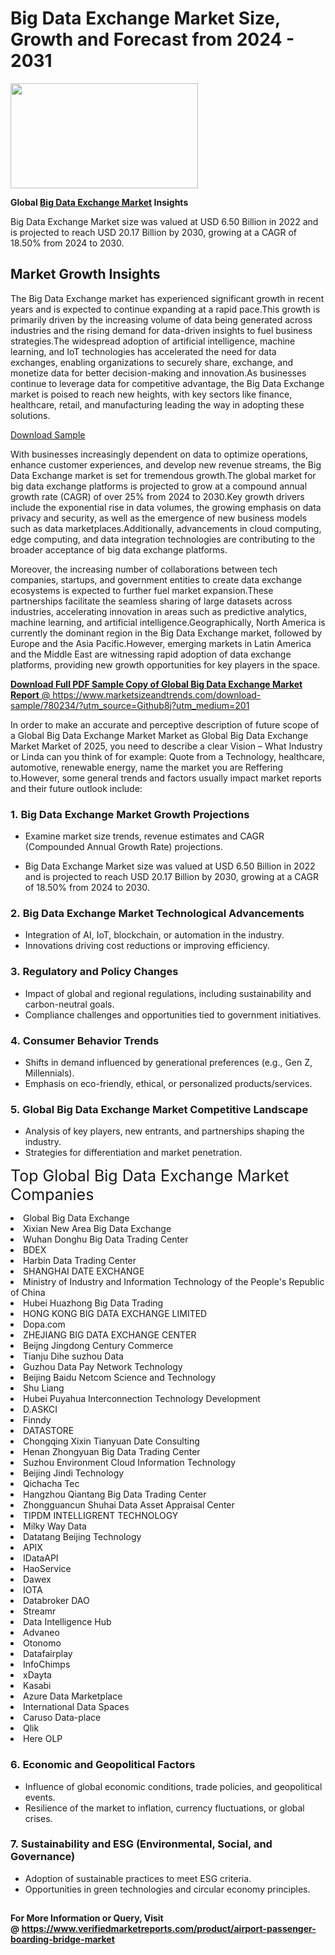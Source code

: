 <H1>Big Data Exchange Market Size, Growth and Forecast from 2024 - 2031</H1><img class="aligncenter size-medium wp-image-584254" src="https://thirdeyenews.in/wp-content/uploads/2024/09/Global-Market-Research-300x168.jpeg" alt="" width="300" height="168" /><p><strong>Global&nbsp;<a href="https://www.marketsizeandtrends.com/download-sample/780234/?utm_source=Github8j?utm_medium=201">Big Data Exchange Market</a> Insights</strong></p><p>Big Data Exchange Market size was valued at USD 6.50 Billion in 2022 and is projected to reach USD 20.17 Billion by 2030, growing at a CAGR of 18.50% from 2024 to 2030.</p><p><h2>Market Growth Insights</h2> <p>The Big Data Exchange market has experienced significant growth in recent years and is expected to continue expanding at a rapid pace.This growth is primarily driven by the increasing volume of data being generated across industries and the rising demand for data-driven insights to fuel business strategies.The widespread adoption of artificial intelligence, machine learning, and IoT technologies has accelerated the need for data exchanges, enabling organizations to securely share, exchange, and monetize data for better decision-making and innovation.As businesses continue to leverage data for competitive advantage, the Big Data Exchange market is poised to reach new heights, with key sectors like finance, healthcare, retail, and manufacturing leading the way in adopting these solutions.</p> <p><a href="#">Download Sample</a></p> <p>With businesses increasingly dependent on data to optimize operations, enhance customer experiences, and develop new revenue streams, the Big Data Exchange market is set for tremendous growth.The global market for big data exchange platforms is projected to grow at a compound annual growth rate (CAGR) of over 25% from 2024 to 2030.Key growth drivers include the exponential rise in data volumes, the growing emphasis on data privacy and security, as well as the emergence of new business models such as data marketplaces.Additionally, advancements in cloud computing, edge computing, and data integration technologies are contributing to the broader acceptance of big data exchange platforms.</p> <p>Moreover, the increasing number of collaborations between tech companies, startups, and government entities to create data exchange ecosystems is expected to further fuel market expansion.These partnerships facilitate the seamless sharing of large datasets across industries, accelerating innovation in areas such as predictive analytics, machine learning, and artificial intelligence.Geographically, North America is currently the dominant region in the Big Data Exchange market, followed by Europe and the Asia Pacific.However, emerging markets in Latin America and the Middle East are witnessing rapid adoption of data exchange platforms, providing new growth opportunities for key players in the space.</p> <p><a href="#"></p><p><span class=""><strong>Download Full PDF Sample Copy of Global Big Data Exchange Market Report</strong> @ <a href="https://www.marketsizeandtrends.com/download-sample/780234/?utm_source=Github8j?utm_medium=201" target="_blank">https://www.marketsizeandtrends.com/download-sample/780234/?utm_source=Github8j?utm_medium=201</a></span></p><p>In order to make an accurate and perceptive description of future scope of a Global&nbsp;Big Data Exchange Market Market as Global&nbsp;Big Data Exchange Market Market of 2025, you need to describe a clear Vision &ndash; What Industry or Linda can you think of for example: Quote from a Technology, healthcare, automotive, renewable energy, name the market you are Reffering to.However, some general trends and factors usually impact market reports and their future outlook include:</p><h3>1.&nbsp;<strong>Big Data Exchange Market Growth Projections</strong></h3><ul><li>Examine market size trends, revenue estimates and CAGR (Compounded Annual Growth Rate) projections.</li><li><p>Big Data Exchange Market size was valued at USD 6.50 Billion in 2022 and is projected to reach USD 20.17 Billion by 2030, growing at a CAGR of 18.50% from 2024 to 2030.</p></li></ul><h3>2.&nbsp;<strong>Big Data Exchange Market Technological Advancements</strong></h3><ul><li>Integration of AI, IoT, blockchain, or automation in the industry.</li><li>Innovations driving cost reductions or improving efficiency.</li></ul><h3>3.&nbsp;<strong>Regulatory and Policy Changes</strong></h3><ul><li>Impact of global and regional regulations, including sustainability and carbon-neutral goals.</li><li>Compliance challenges and opportunities tied to government initiatives.</li></ul><h3>4.&nbsp;<strong>Consumer Behavior Trends</strong></h3><ul><li>Shifts in demand influenced by generational preferences (e.g., Gen Z, Millennials).</li><li>Emphasis on eco-friendly, ethical, or personalized products/services.</li></ul><h3>5.&nbsp;<strong>Global Big Data Exchange Market Competitive Landscape</strong></h3><ul><li>Analysis of key players, new entrants, and partnerships shaping the industry.</li><li>Strategies for differentiation and market penetration.</li></ul><p data-pm-slice="1 1 []"><span style="color: inherit; font-family: inherit; font-size: 25px;">Top Global Big Data Exchange Market Companies</span></p><div class="" data-test-id=""><p><li>Global Big Data Exchange</li><li> Xixian New Area Big Data Exchange</li><li> Wuhan Donghu Big Data Trading Center</li><li> BDEX</li><li> Harbin Data Trading Center</li><li> SHANGHAI DATE EXCHANGE</li><li> Ministry of Industry and Information Technology of the People's Republic of China</li><li> Hubei Huazhong Big Data Trading</li><li> HONG KONG BIG DATA EXCHANGE LIMITED</li><li> Dopa.com</li><li> ZHEJIANG BIG DATA EXCHANGE CENTER</li><li> Beijng Jingdong Century Commerce</li><li> Tianju Dihe suzhou Data</li><li> Guzhou Data Pay Network Technology</li><li> Beijing Baidu Netcom Science and Technology</li><li> Shu Liang</li><li> Hubei Puyahua Interconnection Technology Development</li><li> D.ASKCI</li><li> Finndy</li><li> DATASTORE</li><li> Chongqing Xixin Tianyuan Date Consulting</li><li> Henan Zhongyuan Big Data Trading Center</li><li> Suzhou Environment Cloud Information Technology</li><li> Beijing Jindi Technology</li><li> Qichacha Tec</li><li> Hangzhou Qiantang Big Data Trading Center</li><li> Zhongguancun Shuhai Data Asset Appraisal Center</li><li> TIPDM INTELLIGRENT TECHNOLOGY</li><li> Milky Way Data</li><li> Datatang Beijing Technology</li><li> APIX</li><li> IDataAPI</li><li> HaoService</li><li> Dawex</li><li> IOTA</li><li> Databroker DAO</li><li> Streamr</li><li> Data Intelligence Hub</li><li> Advaneo</li><li> Otonomo</li><li> Datafairplay</li><li> InfoChimps</li><li> xDayta</li><li> Kasabi</li><li> Azure Data Marketplace</li><li> International Data Spaces</li><li> Caruso Data-place</li><li> Qlik</li><li> Here OLP</li></p></div><h3>6.&nbsp;<strong>Economic and Geopolitical Factors</strong></h3><ul><li>Influence of global economic conditions, trade policies, and geopolitical events.</li><li>Resilience of the market to inflation, currency fluctuations, or global crises.</li></ul><h3>7.&nbsp;<strong>Sustainability and ESG (Environmental, Social, and Governance)</strong></h3><ul><li>Adoption of sustainable practices to meet ESG criteria.</li><li>Opportunities in green technologies and circular economy principles.</li></ul><h2><strong style="font-size: 14px;">For More Information or Query, Visit @&nbsp;</strong><a style="background-color: #ffffff; font-size: 14px;" href="https://www.marketsizeandtrends.com/report/big-data-exchange-market/" target="_blank">https://www.verifiedmarketreports.com/product/airport-passenger-boarding-bridge-market</a></h2>